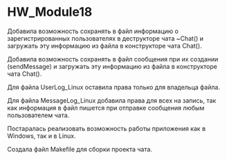 # HW_Module18
Добавила возможность сохранять в файл информацию о зарегистрированных пользователях в деструкторе чата ~Chat() и загружать эту информацию из файла в конструкторе чата Chat().

Добавила возможность сохранять в файл сообщения при их создании (sendMessage) и загружать эту информацию из файла в конструкторе чата Chat().

Для файла UserLog_Linux оставила права только для владельца файла.

Для файла MessageLog_Linux добавила права для всех на запись, так как информация в файл пишется при отправке сообщения любым пользователем чата.

Постаралась реализовать возможность работы приложения как в Windows, так и в Linux.

Создала файл Makefile для сборки проекта чата.
